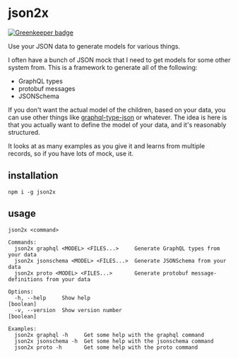 # json2x

[![Greenkeeper badge](https://badges.greenkeeper.io/konsumer/json2x.svg)](https://greenkeeper.io/)

Use your JSON data to generate models for various things.

I often have a bunch of JSON mock that I need to get models for some other system from. This is a framework to generate all of the following:

* GraphQL types
* protobuf messages
* JSONSchema

If you don't want the actual model of the children, based on your data, you can use other things like [graphql-type-json](https://github.com/taion/graphql-type-json) or whatever. The idea is here is that you actually want to define the model of your data, and it's reasonably structured.

It looks at as many examples as you give it and learns from multiple records, so if you have lots of mock, use it.

## installation

```
npm i -g json2x
```

## usage

```
json2x <command>

Commands:
  json2x graphql <MODEL> <FILES...>     Generate GraphQL types from your data
  json2x jsonschema <MODEL> <FILES...>  Generate JSONSchema from your data
  json2x proto <MODEL> <FILES...>       Generate protobuf message-definitions from your data

Options:
  -h, --help     Show help                                             [boolean]
  -v, --version  Show version number                                   [boolean]

Examples:
  json2x graphql -h     Get some help with the graphql command
  json2x jsonschema -h  Get some help with the jsonschema command
  json2x proto -h       Get some help with the proto command
```